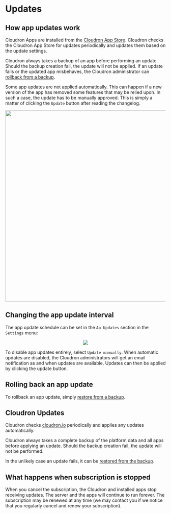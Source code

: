 # Updates

## How app updates work

Cloudron Apps are installed from the [Cloudron App Store](/appstore.html). Cloudron checks the Cloudron App Store
for updates periodically and updates them based on the update settings.

Cloudron always takes a backup of an app before performing an update. Should the backup creation fail,
the update will not be applied. If an update fails or the updated app misbehaves, the
Cloudron administrator can [rollback from a backup](/documentation/backups/#restoring-an-app-from-existing-backup).

Some app updates are not applied automatically. This can happen if a new version of the app has removed
some features that may be relied upon. In such a case, the update has to be manually approved. This is simply
a matter of clicking the `Update` button after reading the changelog.

<center>
<img src="/img/app_update.png" class="shadow" width="600px">
</center>

## Changing the app update interval

The app update schedule can be set in the `Ap Updates` section in the `Settings` menu:

<center>
<img src="/img/app-update-interval.png" class="shadow">
</center>

To disable app updates entirely, select `Update manually`. When automatic updates are disabled, the Cloudron
administrators will get an email notification as and when updates are available. Updates can then be
applied by clicking the update button.

## Rolling back an app update

To rollback an app update, simply [restore from a backup](/documentation/backups/#restoring-an-app-from-existing-backup).

## Cloudron Updates

Cloudron checks [cloudron.io](https://cloudron.io) periodically and applies any updates
automatically.

Cloudron always takes a complete backup of the platform data and all apps before applying
an update. Should the backup creation fail, the update will not be performed.

In the unlikely case an update fails, it can be [restored from the backup](/documentation/backups/#restoring-cloudron-from-a-backup).

## What happens when subscription is stopped

When you cancel the subscription, the Cloudron and installed apps stop receiving updates.
The server and the apps will continue to run forever. The subscription may be renewed at
any time (we may contact you if we notice that you regularly cancel and renew your subscription).

